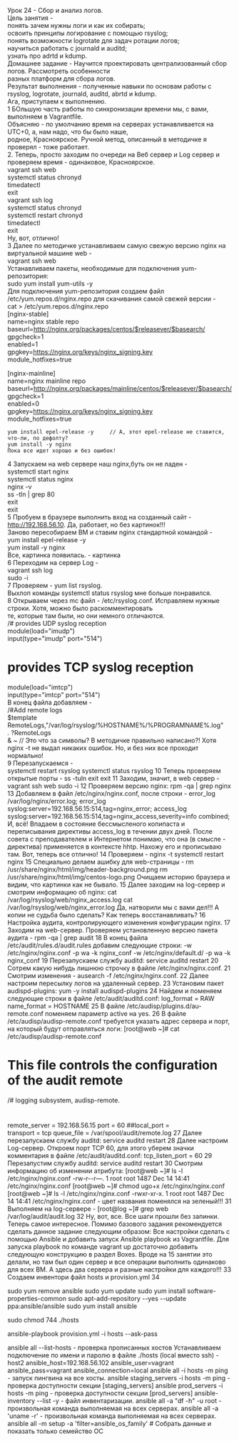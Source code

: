 Урок 24 - Сбор и анализ логов.  
Цель занятия -  
	понять зачем нужны логи и как их собирать;  
	освоить принципы логирование с помощью rsyslog;  
	понять возможности logrotate для задач ротации логов;  
	научиться работать с journald и auditd;  
	узнать про adrtd и kdump.  
Домашнее задание - Научится проектировать централизованный сбор логов. Рассмотреть особенности   
разных платформ для сбора логов.  
Результат выполнения - полученные навыки по основам работы с rsyslog, logrotate, journald, auditd, abrtd и kdump.  
Ага, приступаем к выполнению.  
1 БОльшую часть работы по синхронизации времени мы, с вами, выполняем в Vagrantfile.  
Объясняю - по умолчанию время на серверах устанавливается на UTC+0, а, нам надо, что бы было наше,  
родное, Красноярское. Ручной метод, описанный в методичке я проверял - тоже работает.  
2. Теперь, просто заходим по очереди на Веб сервер и Log сервер и проверяем время - одинаковое, Красноярское.  
	vagrant ssh web  
	systemctl status chronyd  
	timedatectl  
	exit  
	vagrant ssh log  
	systemctl status chronyd  
	systemctl restart chronyd  
	timedatectl  
	exit  
	Ну, вот, отлично!  
3 Далее по методичке устанавливаем самую свежую версию nginx на виртуальной машине web -  
	vagrant ssh web  
	Устанавливаем пакеты, необходимые для подключения yum-репозитория:  
	sudo yum install yum-utils -y  
	Для подключения yum-репозитория создаем файл /etc/yum.repos.d/nginx.repo для скачивания самой свежей версии -  
	cat > /etc/yum.repos.d/nginx.repo  
[nginx-stable]  
name=nginx stable repo  
baseurl=http://nginx.org/packages/centos/$releasever/$basearch/  
gpgcheck=1  
enabled=1  
gpgkey=https://nginx.org/keys/nginx_signing.key  
module_hotfixes=true  
  
[nginx-mainline]  
name=nginx mainline repo  
baseurl=http://nginx.org/packages/mainline/centos/$releasever/$basearch/  
gpgcheck=1  
enabled=0  
gpgkey=https://nginx.org/keys/nginx_signing.key  
module_hotfixes=true  
  
	yum install epel-release -y		// А, этот epel-release не ставится, что-ли, по дефолту?  
	yum install -y nginx  
	Пока все идет хорошо и без ошибок!  
4 Запускаем на web сервере наш nginx,буть он не ладен -   
	systemctl start nginx  
	systemctl status nginx  
	nginx -v  
	ss -tln | grep 80  
	exit  
	exit  
5 Пробуем в браузере выполнить вход на созданный сайт - http://192.168.56.10. Да, работает, но без картинок!!!  
	Заново пересобираем ВМ и ставим nginx стандартной командой -   
	yum install epel-release -y  
	yum install -y nginx  
	Все, картинка появилась. - картинка  
6 Переходим на сервер Log -   
	vagrant ssh log  
	sudo -i  
7 Проверяем - yum list rsyslog.  
	Выхлоп команды systemctl status rsyslog мне больше понравился.  
8 Открываем через mc файл - /etc/rsyslog.conf. Исправляем нужные строки. Хотя, можно было раскомментировать  
	те, которые там были, но они немного отличаются.  
/# provides UDP syslog reception  
module(load="imudp")  
input(type="imudp" port="514")  
# provides TCP syslog reception  
module(load="imtcp")  
input(type="imtcp" port="514")  
	В конец файла добавляем -  
/#Add remote logs  
$template RemoteLogs,"/var/log/rsyslog/%HOSTNAME%/%PROGRAMNAME%.log"  
*.* ?RemoteLogs  
& ~ // Это что за символы? В методичке правильно написано?! Хотя nginx -t не выдал никаких ошибок. Но, и без них все проходит нормально!  
9 Перезапускаемся -   
	systemctl restart rsyslog
	systemctl status rsyslog
10 Теперь проверяем открытые порты - 
	ss -tuln
	exit
	exit
11 Заходим, значит, в web сервер -
	vagrant ssh web
	sudo -i
12 Проверяем версию nginx: 
	rpm -qa | grep nginx
13 Добавляем в файл /etc/nginx/nginx.conf, после строки - error_log /var/log/nginx/error.log;
	error_log syslog:server=192.168.56.15:514,tag=nginx_error;
	access_log syslog:server=192.168.56.15:514,tag=nginx_access,severity=info combined;
	И, всё! Впадаем в состояние бессмысленого копипаста и переписывания директивы access_log в течении двух дней.
	После совета с преподавателем и Интернетом понимаю, что она (в смысле - директива) применяется в контексте hhtp.
	Нахожу его и прописываю там. Вот, теперь все отлично!
14 Проверяем - 
	nginx -t
	systemctl restart nginx
15 Специально делаем ашибку для web-страницы - 
	rm /usr/share/nginx/html/img/header-background.png
	rm /usr/share/nginx/html/img/centos-logo.png
	Очищаем историю браузера и видим, что картинки как не бывало.
15 Далее заходим на log-сервер и смотрим информацию об nginx:
	cat /var/log/rsyslog/web/nginx_access.log
	cat /var/log/rsyslog/web/nginx_error.log
	Да, натворили мы с вами дел!!! А копии не судьба было сделать? Как теперь восстанавливать?
16 Настройка аудита, контролирующего изменения конфигурации nginx.
17 Заходим на web-сервер. Проверяем установленную версию пакета аудита -
	rpm -qa | grep audit
18 В конец файла /etc/audit/rules.d/audit.rules добавим следующие строки:
	-w /etc/nginx/nginx.conf -р wa -k nginx_conf
	-w /etc/nginx/default.d/ -p wa -k nginx_conf
19 Перезапускаем службу auditd:
	service auditd restart
20 Сотрем какую нибудь лишнюю строчку в файле /etc/nginx/nginx.conf.
21 Смотрим изменения - ausearch -f /etc/nginx/nginx.conf.
22 Далее настроим пересылку логов на удаленный сервер.
23 Установим пакет audispd-plugins:
	yum -y install audispd-plugins
24 Найдем и поменяем следующие строки в файле /etc/audit/auditd.conf:
	log_format = RAW
	name_format = HOSTNAME
25 В  файле /etc/audisp/plugins.d/au-remote.conf поменяем параметр active на yes.
26 В  файле /etc/audisp/audisp-remote.conf требуется указать адрес сервера и порт, 
	на который будут отправляться логи:
	[root@web ~]# cat /etc/audisp/audisp-remote.conf
#                                                                                                                                                                            
# This file controls the configuration of the audit remote                                                                                                                   
/#   logging subsystem, audisp-remote.
#                                                                                                                                                                            
                                                                                                                                                                             
remote_server = 192.168.56.15
port = 60
##local_port =                                                                                                                                                               
transport = tcp
queue_file = /var/spool/audit/remote.log
27 Далее перезапускаем службу auditd:
	service auditd restart
28 Далее настроим Log-сервер.
	Откроем порт TCP 60, для этого уберем значки комментария в файле /etc/audit/auditd.conf:
	tcp_listen_port = 60
29 Перезапустим службу auditd:
	service auditd restart
30 Смотрим информацию об изменении атрибута:
	[root@web ~]# ls -l /etc/nginx/nginx.conf
	-rw-r--r—. 1 root root 1487 Dec 14 14:41 /etc/nginx/nginx.conf
	[root@web ~]# chmod ugo+x /etc/nginx/nginx.conf
	[root@web ~]# ls -l /etc/nginx/nginx.conf
	-rwxr-xr-x. 1 root root 1487 Dec 14 14:41 /etc/nginx/nginx.conf - цвет названия поменялся на зеленый!!!
31 Выполняем на log-сервере -
	[root@log ~]# grep web /var/log/audit/audit.log
32 Ну, вот, все. Все шаги прошли без запинки. Теперь самое интересное. 
	Помимо базового задания рекомендуется сделать данное задание следующим образом:
	Все настройки сделать с помощью Ansible и добавить запуск Ansible playbook из Vagrantfile.
	Для запуска playbook по команде vagrant up достаточно добавить следующую конструкцию в раздел Boxes.
	Вроде на 15 занятии это делали, но там был один сервер и все операции выполнить одинаково
	для всех ВМ. А здесь два сервера и разные настройки для каждого!!!
33 Создаем инвентори файл hosts и provision.yml
34 



sudo yum remove ansible
sudo yum update
sudo yum install software-properties-common
sudo apt-add-repository --yes --update ppa:ansible/ansible
sudo yum install ansible

sudo chmod 744 ./hosts

ansible-playbook provision.yml -i hosts --ask-pass

ansible all --list-hosts - проверка прописанных хостов
Устанавливаем подключение по имени и паролю в файле ./hosts (local вместо ssh) - host2 ansible_host=192.168.56.102 ansible_user=vagrant ansible_pass=vagrant ansible_connection=local
ansible all -i hosts -m ping - запуск пингвина на все хосты.
ansible staging_servers -i hosts -m ping - проверка доступности секции [staging_servers]
ansible prod_servers -i hosts -m ping - проверка доступности секции [prod_servers]
ansible-inventory --list -y - файл инвентаризации.
ansible all -a "df -h" -u root - произвольная команда выполняемая на всех серверах.
ansible all -a 'uname -r' - произвольная команда выполняемая на всех серверах.
ansible all -m setup -a 'filter=ansible_os_family' # Собрать данные и показать только семейство ОС